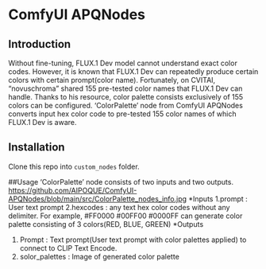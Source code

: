 # ComfyUI APQNodes

## Introduction
Without fine-tuning, FLUX.1 Dev model cannot understand exact color codes. 
However, it is known that FLUX.1 Dev can repeatedly produce certain colors with certain prompt(color name). 
Fortunately, on CVITAI, “novuschroma” shared 155 pre-tested color names that FLUX.1 Dev can handle.
Thanks to his resource, color palette consists exclusively of 155 colors can be configured.
‘ColorPalette’ node from ComfyUI APQNodes converts input hex color code to pre-tested 155 color names of which FLUX.1 Dev is aware.


## Installation
Clone this repo into `custom_nodes` folder.


##Usage 
‘ColorPalette’ node consists of two inputs and two outputs.
https://github.com/AIPOQUE/ComfyUI-APQNodes/blob/main/src/ColorPalette_nodes_info.jpg
*Inputs
1.prompt : User text prompt
2.hexcodes : any text hex color codes without any delimiter. For example,  #FF0000 #00FF00 #0000FF can generate color palette consisting of 3 colors(RED, BLUE, GREEN) 
*Outputs
1. Prompt : Text prompt(User text prompt with color palettes applied) to connect to CLIP Text Encode.
2. solor_palettes : Image of generated color palette
